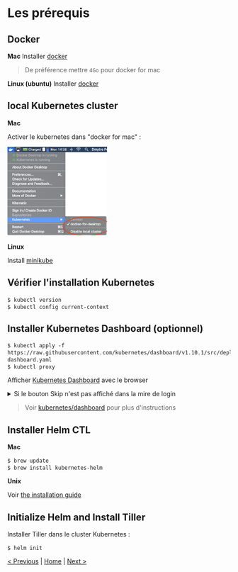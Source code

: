 # Les prérequis


## Docker 

**Mac**
Installer [docker](https://docs.docker.com/docker-for-mac/install/)
> De préférence mettre `4Go` pour docker for mac

**Linux (ubuntu)**
Installer [docker](https://docs.docker.com/install/linux/docker-ce/ubuntu)

## local Kubernetes cluster

**Mac**

Activer le kubernetes dans "docker for mac" :
<p>
<img src="img/kube-for-mac.png" height="200">
</p>

**Linux**

Install [minikube](https://kubernetes.io/docs/tasks/tools/install-minikube/)

## Vérifier l'installation Kubernetes 

    $ kubectl version
    $ kubectl config current-context

## Installer Kubernetes Dashboard (optionnel)

    $ kubectl apply -f https://raw.githubusercontent.com/kubernetes/dashboard/v1.10.1/src/deploy/recommended/kubernetes-dashboard.yaml
    $ kubectl proxy

Afficher [Kubernetes Dashboard](http://localhost:8001/api/v1/namespaces/kube-system/services/https:kubernetes-dashboard:/proxy/.) avec le browser

<details><summary>Si le bouton Skip n'est pas affiché dans la mire de login</summary>
<p>
* Stopper le proxy.
* Vérifier que la configuration n'a pas l'option *enable-skip-login*.
* Patcher la configuration du dashboard.
* Vérifier que l'option a été rajoutée.
* Relancer le proxy.
    
    $ kubectl -n kube-system get deployment kubernetes-dashboard --output yaml | grep enable-skip-login
    $ kubectl -n kube-system patch deployment kubernetes-dashboard --patch "$(cat patch-kubernetes-dashboard-deployment.yaml)"
    $ kubectl -n kube-system get deployment kubernetes-dashboard --output yaml | grep enable-skip-login
    $ kubectl proxy
</p>
</details>


> Voir [kubernetes/dashboard](https://github.com/kubernetes/dashboard) pour plus d'instructions

## Installer Helm CTL

**Mac**

    $ brew update
    $ brew install kubernetes-helm

**Unix**

Voir [the installation guide](https://helm.sh/docs/using_helm/#installing-helm)


## Initialize Helm and Install Tiller

Installer Tiller dans le cluster Kubernetes :

    $ helm init


[< Previous](ex0-getting-started.md) | [Home](README.md) | [Next >](ex1-using-charts.md)